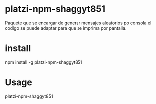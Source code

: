 # platzi-npm-shaggyt851
Paquete que se encargar de generar mensajes aleatorios po consola el codigo se puede adaptar para que se imprima por pantalla.

# install
npm install -g platzi-npm-shaggyt851

# Usage
platzi-npm-shaggyt851